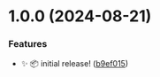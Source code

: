# 1.0.0 (2024-08-21)


### Features

* :sparkles: :package: initial release! ([b9ef015](https://github.com/TBroz15/fdir-size/commit/b9ef0158a106fda820ad84091d2a753d34cb536b))
